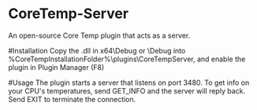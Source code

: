 # CoreTemp-Server
An open-source Core Temp plugin that acts as a server.

#Installation
Copy the .dll in x64\Debug or \Debug into %CoreTempInstallationFolder%\plugins\CoreTempServer, and enable the plugin in Plugin Manager (F8)

#Usage
The plugin starts a server that listens on port 3480. To get info on your CPU's temperatures, send GET_INFO and the server will reply back.
Send EXIT to terminate the connection.
